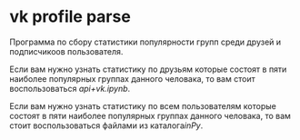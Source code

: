 # vk profile parse

Программа по сбору статистики популярности групп среди друзей и подписчикоов пользователя.

Если вам нужно узнать статистику по друзьям которые состоят в пяти наиболее популярных группах данного человака, то вам стоит воспользоваться <i>api+vk.ipynb</i>.

Если вам нужно узнать статистику по всем пользователям которые состоят в пяти наиболее популярных группах данного человака, то вам стоит воспользоваться файлами из каталога<i>inPy</i>.
